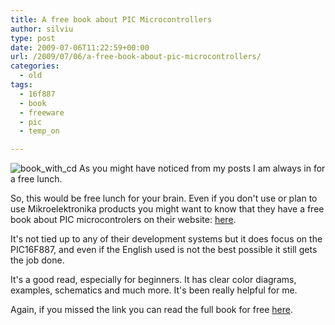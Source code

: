 ```yaml
---
title: A free book about PIC Microcontrollers
author: silviu
type: post
date: 2009-07-06T11:22:59+00:00
url: /2009/07/06/a-free-book-about-pic-microcontrollers/
categories:
  - old
tags:
  - 16f887
  - book
  - freeware
  - pic
  - temp_on

---
```

![book_with_cd](/blog/images/2009/book_with_cd.jpg) As you might have noticed from my posts I am always in for a free lunch.

So, this would be free lunch for your brain. Even if you don't use or plan to use Mikroelektronika products you might want to know that they have a free book about PIC microcontrolers on their website: [here](http://www.mikroe.com/en/books/picmcubook/).

It's not tied up to any of their development systems but it does focus on the PIC16F887, and even if the English used is not the best possible it still gets the job done.

It's a good read, especially for beginners. It has clear color diagrams, examples, schematics and much more. It's been really helpful for me.

Again, if you missed the link you can read the full book for free [here](http://www.mikroe.com/en/books/picmcubook/).